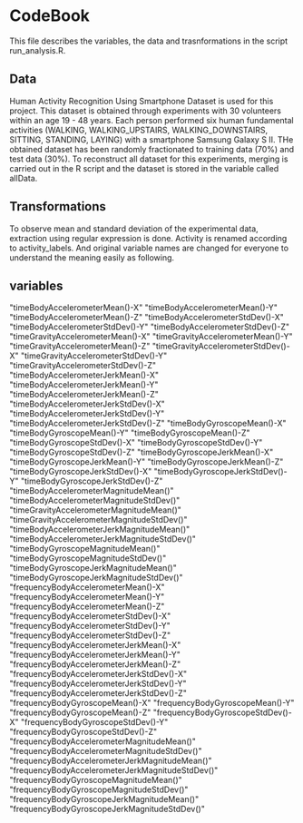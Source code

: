 # CodeBook
This file describes the variables, the data and trasnformations in the script run_analysis.R. 

## Data
Human Activity Recognition Using Smartphone Dataset is used for this project. This dataset is obtained through experiments with 30 volunteers within an age 19 - 48 years. Each person performed six human fundamental activities (WALKING, WALKING_UPSTAIRS, WALKING_DOWNSTAIRS, SITTING, STANDING, LAYING) with a smartphone Samsung Galaxy S II. THe obtained dataset has been randomly fractionated to training data (70%) and test data (30%). To reconstruct all dataset for this experiments, merging is carried out in the R script and the dataset is stored in the variable called allData.   

## Transformations
To observe mean and standard deviation of the experimental data, extraction using regular expression is done. Activity is renamed according to activity_labels. And original variable names are changed for everyone to understand the meaning easily as following. 

## variables

"timeBodyAccelerometerMean()-X" "timeBodyAccelerometerMean()-Y" "timeBodyAccelerometerMean()-Z" "timeBodyAccelerometerStdDev()-X" "timeBodyAccelerometerStdDev()-Y" "timeBodyAccelerometerStdDev()-Z" "timeGravityAccelerometerMean()-X" "timeGravityAccelerometerMean()-Y" "timeGravityAccelerometerMean()-Z" "timeGravityAccelerometerStdDev()-X" "timeGravityAccelerometerStdDev()-Y" "timeGravityAccelerometerStdDev()-Z" "timeBodyAccelerometerJerkMean()-X" "timeBodyAccelerometerJerkMean()-Y" "timeBodyAccelerometerJerkMean()-Z" "timeBodyAccelerometerJerkStdDev()-X" "timeBodyAccelerometerJerkStdDev()-Y" "timeBodyAccelerometerJerkStdDev()-Z" "timeBodyGyroscopeMean()-X" "timeBodyGyroscopeMean()-Y" "timeBodyGyroscopeMean()-Z" "timeBodyGyroscopeStdDev()-X" "timeBodyGyroscopeStdDev()-Y" "timeBodyGyroscopeStdDev()-Z" "timeBodyGyroscopeJerkMean()-X" "timeBodyGyroscopeJerkMean()-Y" "timeBodyGyroscopeJerkMean()-Z" "timeBodyGyroscopeJerkStdDev()-X" "timeBodyGyroscopeJerkStdDev()-Y" "timeBodyGyroscopeJerkStdDev()-Z" "timeBodyAccelerometerMagnitudeMean()" "timeBodyAccelerometerMagnitudeStdDev()" "timeGravityAccelerometerMagnitudeMean()" "timeGravityAccelerometerMagnitudeStdDev()" "timeBodyAccelerometerJerkMagnitudeMean()" "timeBodyAccelerometerJerkMagnitudeStdDev()" "timeBodyGyroscopeMagnitudeMean()" "timeBodyGyroscopeMagnitudeStdDev()" "timeBodyGyroscopeJerkMagnitudeMean()" "timeBodyGyroscopeJerkMagnitudeStdDev()" "frequencyBodyAccelerometerMean()-X" "frequencyBodyAccelerometerMean()-Y" "frequencyBodyAccelerometerMean()-Z" "frequencyBodyAccelerometerStdDev()-X" "frequencyBodyAccelerometerStdDev()-Y" "frequencyBodyAccelerometerStdDev()-Z" "frequencyBodyAccelerometerJerkMean()-X" "frequencyBodyAccelerometerJerkMean()-Y" "frequencyBodyAccelerometerJerkMean()-Z" "frequencyBodyAccelerometerJerkStdDev()-X" "frequencyBodyAccelerometerJerkStdDev()-Y" "frequencyBodyAccelerometerJerkStdDev()-Z" "frequencyBodyGyroscopeMean()-X" "frequencyBodyGyroscopeMean()-Y" "frequencyBodyGyroscopeMean()-Z" "frequencyBodyGyroscopeStdDev()-X" "frequencyBodyGyroscopeStdDev()-Y" "frequencyBodyGyroscopeStdDev()-Z" "frequencyBodyAccelerometerMagnitudeMean()" "frequencyBodyAccelerometerMagnitudeStdDev()" "frequencyBodyAccelerometerJerkMagnitudeMean()" "frequencyBodyAccelerometerJerkMagnitudeStdDev()" "frequencyBodyGyroscopeMagnitudeMean()" "frequencyBodyGyroscopeMagnitudeStdDev()" "frequencyBodyGyroscopeJerkMagnitudeMean()" "frequencyBodyGyroscopeJerkMagnitudeStdDev()"
